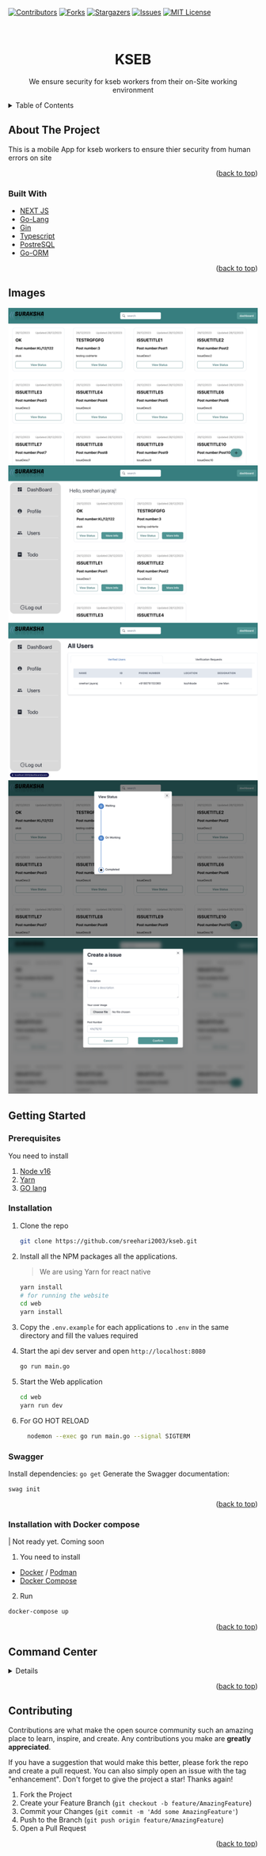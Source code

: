 [![Contributors][contributors-shield]][contributors-url]
[![Forks][forks-shield]][forks-url]
[![Stargazers][stars-shield]][stars-url]
[![Issues][issues-shield]][issues-url]
[![MIT License][license-shield]][license-url]

<!-- PROJECT LOGO -->
<br />
<div align="center">

# <h1 align="center">KSEB</h1>

  <p align="center">
    We ensure security for kseb workers from their on-Site working environment 
    <br />
  </p>
</div>

<!-- TABLE OF CONTENTS -->
<details>
  <summary>Table of Contents</summary>
  <ol>
    <li>
      <a href="#about-the-project">About The Project</a>
      <ul>
        <li><a href="#built-with">Built With</a></li>
      </ul>
    </li>
    <li>
      <a href="#getting-started">Getting Started</a>
      <ul>
        <li><a href="#prerequisites">Prerequisites</a></li>
        <li><a href="#installation">Installation</a></li>
      </ul>
    </li>
  </ol>
</details>

<!-- ABOUT THE PROJECT -->

## About The Project

This is a mobile App for kseb workers to ensure thier security from human errors on site

<p align="right">(<a href="#top">back to top</a>)</p>

### Built With

- [NEXT JS](https://nextjs.org/)
- [Go-Lang](https://go.dev/)
- [Gin](https://gin-gonic.com/)
- [Typescript](https://www.typescriptlang.org/)
- [PostreSQL](https://www.postgresql.org/)
- [Go-ORM](https://gorm.io/)

<p align="right">(<a href="#top">back to top</a>)</p>

<!-- GETTING STARTED -->


## Images

<img src="./assets/main.png"/>
<img src="./assets/dashboard.png"/>
<img src="./assets/users.png"/>
<img src="./assets/status.png"/>
<img src="./assets/new.png"/>





## Getting Started

### Prerequisites

You need to install

1. [Node v16](https://nodejs.org/en/)
2. [Yarn](https://yarnpkg.com/)
3. [GO lang](https://go.dev/)

### Installation

1. Clone the repo

   ```sh
   git clone https://github.com/sreehari2003/kseb.git
   ```

2. Install all the NPM packages all the applications.

   > We are using Yarn for react native

   ```sh
   yarn install
   # for running the website
   cd web
   yarn install
   ```

3. Copy the `.env.example` for each applications to `.env` in the same directory and fill the values required

4. Start the api dev server and open `http://localhost:8080`

   ```sh
   go run main.go
   ```

5. Start the Web application

   ```sh
   cd web
   yarn run dev
   ```

6. For GO HOT RELOAD

   ```sh
     nodemon --exec go run main.go --signal SIGTERM
   ```

### Swagger

Install dependencies:
`go get`
Generate the Swagger documentation:

```
swag init
```

<p align="right">(<a href="#top">back to top</a>)</p>

### Installation with Docker compose

| Not ready yet. Coming soon

1. You need to install

- [Docker](https://www.docker.com/) / [Podman](https://podman.io/)
- [Docker Compose](https://docs.docker.com/compose/)

2. Run

```sh
docker-compose up
```

<p align="right">(<a href="#top">back to top</a>)</p>

## Command Center

<details>

  <!-- <summary>
  All the commands for applications can be executed from the root directory using PNPM Workspace and Turborepo.
  </summary> -->

### Misc Commands

1. Run lint

   ```sh
     yarn lint
   ```

2. Run lint with autofixable fixes

   ```sh
     yan lint-fix
   ```

</details>

<p align="right">(<a href="#top">back to top</a>)</p>

## Contributing

Contributions are what make the open source community such an amazing place to learn, inspire, and create. Any contributions you make are **greatly appreciated**.

If you have a suggestion that would make this better, please fork the repo and create a pull request. You can also simply open an issue with the tag "enhancement".
Don't forget to give the project a star! Thanks again!

1. Fork the Project
2. Create your Feature Branch (`git checkout -b feature/AmazingFeature`)
3. Commit your Changes (`git commit -m 'Add some AmazingFeature'`)
4. Push to the Branch (`git push origin feature/AmazingFeature`)
5. Open a Pull Request

<p align="right">(<a href="#top">back to top</a>)</p>

[contributors-shield]: https://img.shields.io/github/contributors/sreehari2003/kseb.svg?style=for-the-badge
[contributors-url]: https://github.com/sreehari2003/kseb/graphs/contributors
[forks-shield]: https://img.shields.io/github/forks/sreehari2003/kseb.svg?style=for-the-badge
[forks-url]: https://github.com/sreehari2003/kseb/network/members
[stars-shield]: https://img.shields.io/github/stars/sreehari2003/kseb.svg?style=for-the-badge
[stars-url]: https://github.com/sreehari2003/kseb/stargazers
[issues-shield]: https://img.shields.io/github/issues/sreehari2003/kseb.svg?style=for-the-badge
[issues-url]: https://github.com/sreehari2003/kseb/issues
[license-shield]: https://img.shields.io/github/license/sreehari2003/kseb.svg?style=for-the-badge
[license-url]: https://github.com/sreehari2003/kseb/blob/main/LICENCE
